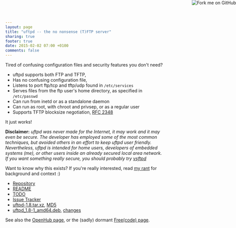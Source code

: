 ```yaml
---
layout: page
title: "uftpd -- the no nonsense (T)FTP server"
sharing: true
footer: true
date: 2015-02-02 07:00 +0100
comments: false
---
```


<a href="https://github.com/troglobit/uftpd"><img style="position: absolute; top: 0; right: 0; border: none; box-shadow: none;" src="https://camo.githubusercontent.com/365986a132ccd6a44c23a9169022c0b5c890c387/68747470733a2f2f73332e616d617a6f6e6177732e636f6d2f6769746875622f726962626f6e732f666f726b6d655f72696768745f7265645f6161303030302e706e67" alt="Fork me on GitHub" data-canonical-src="https://s3.amazonaws.com/github/ribbons/forkme_right_red_aa0000.png"></a>

Tired of confusing configuration files and security features you don't need?

* uftpd supports both FTP and TFTP,
* Has no confusing configuration file,
* Listens to port ftp/tcp and tftp/udp found in `/etc/services`
* Serves files from the ftp user's home directory, as specified in `/etc/passwd`
* Can run from inetd or as a standalone daemon
* Can run as root, with chroot and privsep, or as a regular user
* Supports TFTP blocksize negotiation, [RFC 2348](http://tools.ietf.org/html/rfc2348)

It just works!

**Disclaimer:** *uftpd was never made for the Internet, it may work
  and it may even be secure.  The developer has employed some of the
  most common techniques, but avoided others in an effort to keep
  uftpd user friendly.  Nevertheless, uftpd is intended for home
  users, developers of embedded systems (me), or other users inside an
  already secured local area network.  If you want something really
  secure, you should probably try
  [vsftpd](https://security.appspot.com/vsftpd.html)*

Want to know why this exists?  If you're really interested, read
[my rant](/blog/2014/05/04/why-write-your-own-ftp-server/) for
background and context :)

* [Repository](http://github.com/troglobit/uftpd)
* [README](https://github.com/troglobit/uftpd/blob/master/README.md)
* [TODO](https://github.com/troglobit/uftpd/blob/master/TODO.md)
* [Issue Tracker](http://github.com/troglobit/uftpd/issues)
* [uftpd-1.8.tar.xz](ftp://troglobit.com/uftpd/uftpd-1.8.tar.xz),
  [MD5](ftp://troglobit.com/uftpd/uftpd-1.8.tar.xz.md5)
* [uftpd_1.8-1_amd64.deb](ftp://troglobit.com/uftpd/uftpd_1.8-1_amd64.deb),
  [changes](ftp://troglobit.com/uftpd/uftpd_1.8-1_amd64.changes)

See also the [OpenHub page](https://www.openhub.net/p/uftpd/), or the
(sadly) dormant [Free(code) page](http://freecode.com/projects/uftpd).
